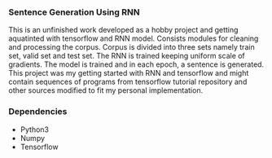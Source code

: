 ### Sentence Generation Using RNN
This is an unfinished work developed as a hobby project and getting aquatinted with tensorflow and RNN model.
Consists modules for cleaning and processing the corpus. 
Corpus is divided into three sets namely train set, valid set and test set. 
The RNN is trained keeping uniform scale of gradients.
The model is trained and in each epoch, a sentence is generated.
This project was my getting started with RNN and tensorflow and might contain sequences of programs from tensorflow tutorial repository and other sources modified to fit my personal implementation.

### Dependencies 
* Python3
* Numpy
* Tensorflow
